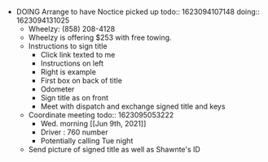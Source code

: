 - DOING Arrange to have Noctice picked up
  todo:: 1623094107148
  doing:: 1623094131025
	- Wheelzy: (858) 208-4128
	- Wheelzy is offering $253 with free towing.
	- Instructions to sign title
		- Click link texted to me
		- Instructions on left
		- Right is example
		- First box on back of title
		- Odometer
		- Sign title as on front
		- Meet with dispatch and exchange signed title and keys
	- Coordinate meeting
	  todo:: 1623095053222
		- Wed. morning [[Jun 9th, 2021]]
		- Driver : 760 number
		- Potentially calling Tue night
	- Send picture of signed title as well as Shawnte's ID